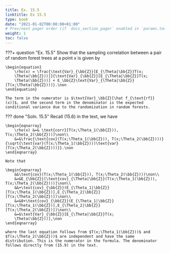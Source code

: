 ```yaml
---
title: Ex. 15.5 
linktitle: Ex 15.5
type: book
date: "2021-01-02T00:00:00+01:00"
# Prev/next pager order (if `docs_section_pager` enabled in `params.toml`)
weight: 1
toc: false
---
```


???+ question "Ex. 15.5"
	Show that the sampling correlation between a pair of random forest trees at a point $x$ is given by 
	
    \begin{equation}
		\rho(x) = \frac{\text{Var}_{\bb{Z}}[E_{\Theta|\bb{Z}}T(x;
		\Theta(\bb{Z}))]}{\text{Var}_{\bb{Z}}[E_{\Theta|\bb{Z}}T(x;
		\Theta(\bb{Z}))] + E_\bb{Z}\text{Var}_{\Theta|\bb{Z}}[T(x;\Theta(\bb{Z}))]}.\non
	\end{equation}
	
    The term in the numerator is $\text{Var}_\bb{Z}[\hat f_{\text{rf}}(x)]$, and the second term in the denominator is the expected conditional variance due to the randomization in random forests.

??? done "Soln. 15.5"
    Recall (15.6) in the text, we have
	
    \begin{eqnarray}
		\rho(x) &=& \text{corr}[T(x;\Theta_1(\bb{Z})), T(x;\Theta_2(\bb{Z}))]\non\\
		&=&\frac{\text{cov}(T(x;\Theta_1(\bb{Z})), T(x;\Theta_2(\bb{Z})))}{\sqrt{\text{var}(T(x;\Theta_1(\bb{Z})))\text{var}(T(x;\Theta_2(\bb{Z})))}}.\non
	\end{eqnarray}
	
    Note that 
	
    \begin{eqnarray}
		&&\text{cov}(T(x;\Theta_1(\bb{Z})), T(x;\Theta_2(\bb{Z})))\non\\
		&=&E_{\bb{Z}}[\text{cov}_{\Theta|\bb{Z}}(T(x;\Theta_1(\bb{Z})), T(x;\Theta_2(\bb{Z})))]\non\\
		&&+\text{cov}_{\bb{Z}}(E_{\Theta_1|\bb{Z}}[T(x;\Theta_1(\bb{Z})],E_{\Theta_2|\bb{Z}}[T(x;\Theta_2(\bb{Z})])\non\\
		&=&0+\text{cov}_{\bb{Z}}(E_{\Theta_1|\bb{Z}}[T(x;\Theta_1(\bb{Z})],E_{\Theta_2|\bb{Z}}[T(x;\Theta_2(\bb{Z})])\non\\
		&=&\text{Var}_{\bb{Z}}[E_{\Theta|\bb{Z}}T(x;
		\Theta(\bb{Z}))],\non
	\end{eqnarray}
	
    where the last equation follows from $T(x;\Theta_1(\bb{Z}))$ and $T(x;\Theta_2(\bb{Z}))$ are independent and have the same distribution. This is the numerator in the formula. The denominator follows directly from (15.9) in the text.
